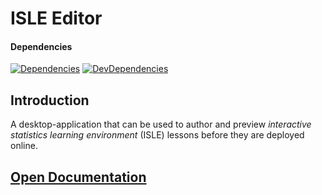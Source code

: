 # ISLE Editor

#### Dependencies

[![Dependencies][dependencies-image]][dependencies-url] [![DevDependencies][dev-dependencies-image]][dev-dependencies-url]

## Introduction

A desktop-application that can be used to author and preview *interactive statistics learning environment* (ISLE) lessons before they are deployed online.

## [Open Documentation][docs]




[dependencies-image]: https://img.shields.io/david/planeshifter/isle-editor/master.svg
[dependencies-url]: https://david-dm.org/planeshifter/isle-editor/master

[dev-dependencies-image]: https://img.shields.io/david/dev/planeshifter/isle-editor/master.svg
[dev-dependencies-url]: https://david-dm.org/planeshifter/isle-editor/master#info=devDependencies

[docs]: http://isledocs.philipp-burckhardt.com/
